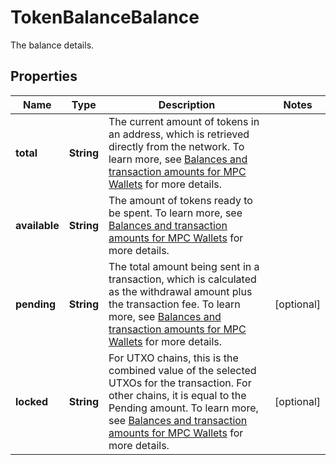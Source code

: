 

# TokenBalanceBalance

The balance details.

## Properties

| Name | Type | Description | Notes |
|------------ | ------------- | ------------- | -------------|
|**total** | **String** | The current amount of tokens in an address, which is retrieved directly from the network. To learn more, see [Balances and transaction amounts for MPC Wallets](/v2/guides/mpc-wallets/balance-amounts) for more details. |  |
|**available** | **String** | The amount of tokens ready to be spent. To learn more, see [Balances and transaction amounts for MPC Wallets](/v2/guides/mpc-wallets/balance-amounts) for more details. |  |
|**pending** | **String** | The total amount being sent in a transaction, which is calculated as the withdrawal amount plus the transaction fee. To learn more, see [Balances and transaction amounts for MPC Wallets](/v2/guides/mpc-wallets/balance-amounts) for more details. |  [optional] |
|**locked** | **String** | For UTXO chains, this is the combined value of the selected UTXOs for the transaction. For other chains, it is equal to the Pending amount. To learn more, see [Balances and transaction amounts for MPC Wallets](/v2/guides/mpc-wallets/balance-amounts) for more details. |  [optional] |



